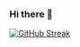 ### Hi there 👋

[![GitHub Streak](https://streak-stats.demolab.com/?user=TamangLhoSantosh&theme=dark&date_format=[Y.]n.j)](https://git.io/streak-stats)
